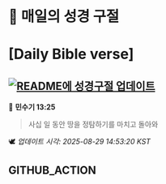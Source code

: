 # 🙏 매일의 성경 구절
# [Daily Bible verse]
## [![README에 성경구절 업데이트](https://github.com/DONGSUKA/first_test/actions/workflows/update-readme-bible.yml/badge.svg)](https://github.com/DONGSUKA/first_test/actions/workflows/update-readme-bible.yml)
<!-- START_BIBLE_VERSE -->
📖 **민수기 13:25**
> 사십 일 동안 땅을 정탐하기를 마치고 돌아와

🕊️ _업데이트 시각: 2025-08-29 14:53:20 KST_
  <!-- END_BIBLE_VERSE -->
## GITHUB_ACTION
